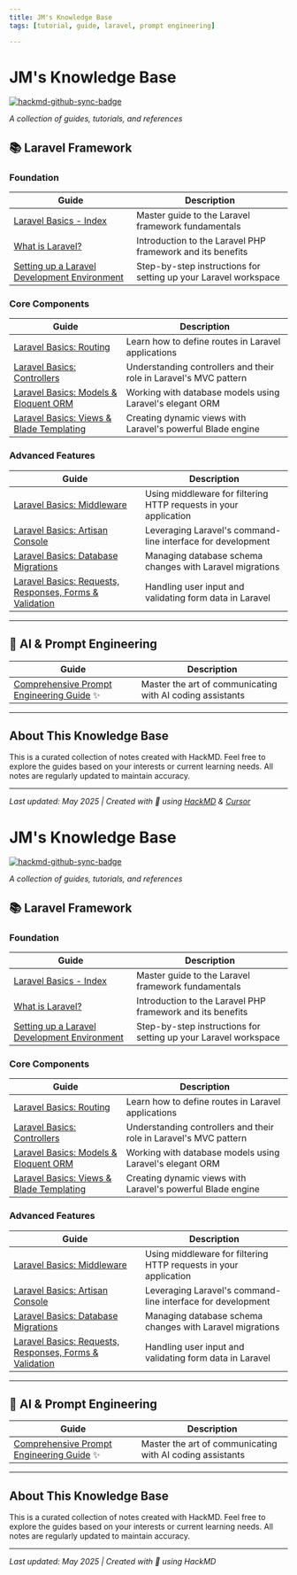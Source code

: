 ```yaml
---
title: JM's Knowledge Base
tags: [tutorial, guide, laravel, prompt engineering]

---
```


# JM's Knowledge Base

[![hackmd-github-sync-badge](https://hackmd.io/cP2KKpYCR32Yl0rh2VnqaQ/badge)](https://hackmd.io/cP2KKpYCR32Yl0rh2VnqaQ)

_A collection of guides, tutorials, and references_

## 📚 Laravel Framework

### Foundation

| Guide | Description |
| ----- | ----------- |
| [Laravel Basics - Index](https://hackmd.io/@jmrecodes/B1PTGFkXgl) | Master guide to the Laravel framework fundamentals |
| [What is Laravel?](https://hackmd.io/@jmrecodes/Hys9-Y17eg) | Introduction to the Laravel PHP framework and its benefits |
| [Setting up a Laravel Development Environment](https://hackmd.io/@jmrecodes/Hkts-Fk7xg) | Step-by-step instructions for setting up your Laravel workspace |

### Core Components

| Guide | Description |
| ----- | ----------- |
| [Laravel Basics: Routing](https://hackmd.io/@jmrecodes/r1u0-FJmxe) | Learn how to define routes in Laravel applications |
| [Laravel Basics: Controllers](https://hackmd.io/@jmrecodes/SyTzMFkQlg) | Understanding controllers and their role in Laravel's MVC pattern |
| [Laravel Basics: Models & Eloquent ORM](https://hackmd.io/@jmrecodes/ByhXzt17ll) | Working with database models using Laravel's elegant ORM |
| [Laravel Basics: Views & Blade Templating](https://hackmd.io/@jmrecodes/HkGBGYkQlg) | Creating dynamic views with Laravel's powerful Blade engine |

### Advanced Features

| Guide | Description |
| ----- | ----------- |
| [Laravel Basics: Middleware](https://hackmd.io/@jmrecodes/HyoOGtJXel) | Using middleware for filtering HTTP requests in your application |
| [Laravel Basics: Artisan Console](https://hackmd.io/@jmrecodes/H16FzYJXee) | Leveraging Laravel's command-line interface for development |
| [Laravel Basics: Database Migrations](https://hackmd.io/@jmrecodes/SkAqzF17ex) | Managing database schema changes with Laravel migrations |
| [Laravel Basics: Requests, Responses, Forms & Validation](https://hackmd.io/@jmrecodes/HkHnfF1mxe) | Handling user input and validating form data in Laravel |

---

## 🤖 AI & Prompt Engineering

| Guide | Description |
| ----- | ----------- |
| [Comprehensive Prompt Engineering Guide](https://hackmd.io/@jmrecodes/S1V3buxXge) ✨ | Master the art of communicating with AI coding assistants |

---

## About This Knowledge Base

This is a curated collection of notes created with HackMD. Feel free to explore the guides based on your interests or current learning needs. All notes are regularly updated to maintain accuracy.

---

*Last updated: May 2025 | Created with 💙 using [HackMD](https://hackmd.io) & [Cursor](https://www.cursor.com/)*
# JM's Knowledge Base

[![hackmd-github-sync-badge](https://hackmd.io/cP2KKpYCR32Yl0rh2VnqaQ/badge)](https://hackmd.io/cP2KKpYCR32Yl0rh2VnqaQ)

_A collection of guides, tutorials, and references_

## 📚 Laravel Framework

### Foundation

| Guide | Description |
| ----- | ----------- |
| [Laravel Basics - Index](https://hackmd.io/@jmrecodes/B1PTGFkXgl) | Master guide to the Laravel framework fundamentals |
| [What is Laravel?](https://hackmd.io/@jmrecodes/Hys9-Y17eg) | Introduction to the Laravel PHP framework and its benefits |
| [Setting up a Laravel Development Environment](https://hackmd.io/@jmrecodes/Hkts-Fk7xg) | Step-by-step instructions for setting up your Laravel workspace |

### Core Components

| Guide | Description |
| ----- | ----------- |
| [Laravel Basics: Routing](https://hackmd.io/@jmrecodes/r1u0-FJmxe) | Learn how to define routes in Laravel applications |
| [Laravel Basics: Controllers](https://hackmd.io/@jmrecodes/SyTzMFkQlg) | Understanding controllers and their role in Laravel's MVC pattern |
| [Laravel Basics: Models & Eloquent ORM](https://hackmd.io/@jmrecodes/ByhXzt17ll) | Working with database models using Laravel's elegant ORM |
| [Laravel Basics: Views & Blade Templating](https://hackmd.io/@jmrecodes/HkGBGYkQlg) | Creating dynamic views with Laravel's powerful Blade engine |

### Advanced Features

| Guide | Description |
| ----- | ----------- |
| [Laravel Basics: Middleware](https://hackmd.io/@jmrecodes/HyoOGtJXel) | Using middleware for filtering HTTP requests in your application |
| [Laravel Basics: Artisan Console](https://hackmd.io/@jmrecodes/H16FzYJXee) | Leveraging Laravel's command-line interface for development |
| [Laravel Basics: Database Migrations](https://hackmd.io/@jmrecodes/SkAqzF17ex) | Managing database schema changes with Laravel migrations |
| [Laravel Basics: Requests, Responses, Forms & Validation](https://hackmd.io/@jmrecodes/HkHnfF1mxe) | Handling user input and validating form data in Laravel |

---

## 🤖 AI & Prompt Engineering

| Guide | Description |
| ----- | ----------- |
| [Comprehensive Prompt Engineering Guide](https://hackmd.io/@jmrecodes/S1V3buxXge) ✨ | Master the art of communicating with AI coding assistants |

---

## About This Knowledge Base

This is a curated collection of notes created with HackMD. Feel free to explore the guides based on your interests or current learning needs. All notes are regularly updated to maintain accuracy.

---

*Last updated: May 2025 | Created with 💙 using HackMD*
